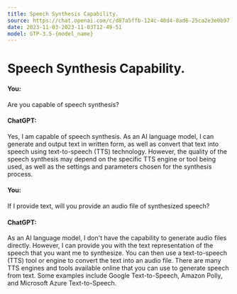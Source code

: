 ```yaml
---
title: Speech Synthesis Capability.
source: https://chat.openai.com/c/d87a5ffb-124c-48d4-8ad6-25ca2e3e0b97
date: 2023-11-03-2023-11-03T12-49-51
model: GTP-3.5-{model_name}
---
```


# Speech Synthesis Capability.

#### You:
Are you capable of speech synthesis?

#### ChatGPT:
Yes, I am capable of speech synthesis. As an AI language model, I can generate and output text in written form, as well as convert that text into speech using text-to-speech (TTS) technology. However, the quality of the speech synthesis may depend on the specific TTS engine or tool being used, as well as the settings and parameters chosen for the synthesis process.


#### You:
If I provide text, will you provide an audio file of synthesized speech?

#### ChatGPT:
As an AI language model, I don't have the capability to generate audio files directly. However, I can provide you with the text representation of the speech that you want me to synthesize. You can then use a text-to-speech (TTS) tool or engine to convert the text into an audio file. There are many TTS engines and tools available online that you can use to generate speech from text. Some examples include Google Text-to-Speech, Amazon Polly, and Microsoft Azure Text-to-Speech.
